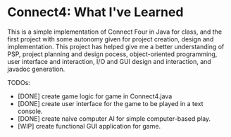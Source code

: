 # Connect4: What I've Learned
This is a simple implementation of Connect Four in Java for class, and the first project with some autonomy given for project creation, design and implementation.
This project has helped give me a better understanding of PSP, project planning and design pocess, object-oriented programming, user interface and interaction, I/O and GUI design and interaction, and javadoc generation.  

TODOs:
- [DONE] create game logic for game in Connect4.java
- [DONE] create user interface for the game to be played in a text console.
- [DONE] create naive computer AI for simple computer-based play.
- [WIP] create functional GUI application for game.
